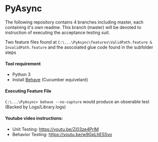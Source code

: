 # PyAsync

The following repository contains 4 branches including master, each containing it's own readme. This branch (master) will be devoted to instruction of executing the acceptance testing suit.

Two feature files found at ```C:\...\PyAsync\features\ValidPath.feature & InvalidPath.feature``` and the asscoiated glue code found in the subfolder steps

#### Tool requirement
- Python 3
- Install [Behave](https://behave.readthedocs.io/en/latest/install.html) (Cucumber equivelant) 

#### Executing Feature File

```C:\...\PyAsync> behave --no-capture``` would produce an obserable test (Backed by Logs/Library.logs)

#### Youtube video instructions: 
- Unit Testing: https://youtu.be/Zi03ze4PrlM
- Behavior Testing: https://youtu.be/w9GpLhE5Svo
